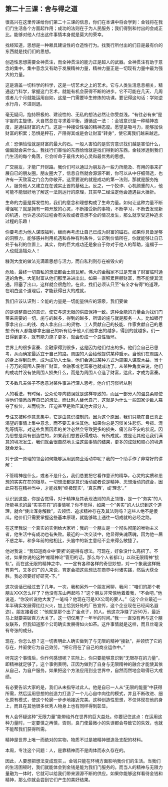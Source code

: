 

## 第二十三课：舍与得之道

很高兴在这里传递给你们第二十三课的信息，你们在本课中将会学到：金钱将在我们门生活各个方面起作用；成功的法则在于为人民服务；我们得到和付出的会成正比。能够对他人付出这件事情本身就是莫大的荣幸。

找经知道，思想是一种赖具建设性的仓造性行为。找我行所付出的们日是最有价的东西就是找们们的思想。

创造性思想需要全神贯注，而全神贯注的能力正是超人的武器。全神贯注有助于意念的集中，集中意念又有助于发展精神力量，精神力量正是一切现有力量中最为强大的力量。

这是涵盖一切科学的科学，这是一切艺术之上的艺术。它与人类生活息息相关，精通这门科学，掌握这门艺术，就能有机会获得不断的进步。它不可能在几天、几周或者儿个月就能运用自如，这是一门需要毕生修炼的功课。要记得这句话：学如逆水行舟，不进则退。

毫无疑问，抱持积极的、建设性的、无私的想法必然让你受益浅。“有往必有来”是宇宙的主旋律。大自然总在寻求着平衡，遵循这一法：：金钱意识是一种精神态度，是通往财富的大门。这是一种接受性强的精神态度。愿望是吸弓力，能够加快财富的积累；恐惧是秤石，产阻得其或是会让财富“转身”，使它离我们越来越远。

点：恐惧恰恰就是财富的最大的石。一般人害怕的是贫穷意识找们越是害怕什么，偏偏就会来什么，我找行们害怕的东西恰恰就是找们得到的东西。金钱渗透到我们门生活的每个角落，它会听命于最伟大的心灵和最优秀的思想。

广交朋友，才能广开财路。我价们可以通过为朋友办一些力所能及、有用的事来扩展自已的朋友圈。朋友圈大了，信息自然就会源源不断，你可以从中仔细筛选，也许有一天致富之门会为你敬开。这里要说的就是成功的第一法则，那就是服务拖人，服务他人又建立在在诚实止首的基础上。反之，一个狡诈、心机颇重的人，他可能不能很好地了解这一法则运行的原理，其实早二经注定他会遭遇巨大挫折。

生命的力量是挥发性的，我们的意念和理想构成了生命力量。如何让这种力量不断增强呢？就是拥有一颗开放的心灵，不断接受新的事物，不断学习，不断去发现新的机遇，也许追求的过程会有失败或者意想不全的情况发生，那么就享受这种追求过程的乐趣！

你要考虑为他人谋取福利，继而再考虑让自己已成为财富的磁石。如果你具备足够的洞察力，能够感并利用机遇和各种有利条件，认识到价值所在，你就能够让自已处于有利的位置上。其实，你的巨大成功还是象自于你对于他人的帮助，造福于一人也就造福众人！

糠測大度的做法充满着思想与活力，而自私利则存在被毁火的

危险，最终一切自私的想法都会土崩瓦解。伟大的金融家不过是充当了财富临时通道的角色，大笔财富从他们那里进进出出。如果一直积累巨额财富，而不能使其流通，阻塞了出口，这样就会很危险。在此，找们必须认只至“有全才有得”的道理，在明白这个道理后，才能获得日大的成就，

我们应该认识到：全能的力量是一切能量供应的源泉。我们要做

的是调整自已的意识，使它与这无限的供应保持一致。这种全能的力量会为找们门带来需要的一切。施与的越多，得到的越多，所谱的施与就是服务一人。比如银行家拿出自二的钱、商人拿出自二的货物、工人贡献自己的技能、作家贪献自己的思想·所有人都能够拿出自己的听有给予他人们他拿出的越多，得到的就越多。们一日得到更多，就有能力施子更多，就会形成一个良性循环。

世界上的很多富豪、金融家得到很多，这是因为他们付出的多。他们会自己已思考，从而确定最适宜于自己的路。周围的人会给他提供某种启示。当他们在周围人的身上得到启示，成为成功人士后，他们会通过某种方式为周围人谋取木益，当十十万万的周围人获得广财富，金融家或老富豪也就成功了。从某种角度来说，他们的成功并没有使周围人损失什么，而是为周围人仓造了财富，达此，才成为富豪。

天多数凡夫俗子不愿意对某件事进行深人思考。他介们习惯听从别

人的看法，有时候，公众论导向错误就是这样导致的，而且一部分人的温良柔顺使得他们情愿放弃自已的想法，而让别人替代自己，这就是为什么一些国家少数人篡夺了权位，从而统治、压迫甚至是欺压其他大部分人。

专注又被称作意念集中，它是由意识控制的。因为这个原因，我们只能在自已真正渴望的事情上集中意念，而不要去关注其他。如果你总是习惯关注悲伤、亏损、混乱等情形。对这些负面因素的关注必然会导致更多的损失、痛苦和不安的状况。因为思想是具有创造性的，如果我们想要获得成功、有所成就，或是让其他让我们满意的境况发生，我们就会很自然地关注这些事情的结果，更多的成就和顺心的境遇就会发生。

对于这一原理的领会如何能够运用到商业活动中呢？我的一个助手作了非常好的讲解：

不管精神是什么，或者不是什么，我们总要把它看作意识的精华，心灵的实质和思想的实实在在的根基。一切想法都是意识活动或者说是精神、思想活动的综合，因此只有在精神当中，才能找到“终极现实’，‘真东西’，或‘理念’。”

认识到这些，你是否觉得，对于精神及其表现法则的真正领悟，是一个“务实”的人所能寻求的最“实实在在”的事情呢？你不觉得，如果一个“务实”的人认识到这个道理，就会“使出浑身解数”，去领悟、追求精神存在及其法则吗？这些人绝不是傻瓜。他价们只需要掌握这些基本原理，就能够踏上通往一切成就的必经之路。

在这里我说一个真实的实例给大家听：我的一个朋友是一个彻头彻尾的唯物主义者，他生活中有成功也有失败。最近的一次交谈中，他显得失魂落魄，因为他一届不惑之年，和多年前的他相比，头脑中的新主意经不会来得么敏捷了。

他对我说：“我知道商业中‘要紧’的是得有想法。可现在，好象没什么高招了。不过，如果你说的这种‘唯精神论”管用的话，那么每个人者都口」以和无限精神“接轨”。而在这无限的精神之中，一一定有各种各样的奇思妙想，对一个象我这样既有男气，又多识广的人来说，育定会把这些想法在商界中付诸实践，然后大获全胜。我必须要好好研究-下。”

这次谈话已经过去了几年。一次，我和另外一个朋友闲聊，我问：“咱们的那个老朋友XXX怎么样了？他没有东山再起吗？”这个朋友非常惊地着着我，“不会吧，”他说道，“你没听说他大发了一笔吗？他现在可是XX公司的要人。”（这个企业最近一年半确实发展得红红火火，加上恰到好处的厂告宣传，这个企业现在已经闻名遐迩）。朋友接着说：“他就是那个出了‘金点子，的人。他这次净赚了近50万，最近马上就要突破百方大关了。这一切仅用了一年半的时间。”我一一直没有再与这个朋友联系，但我知道那个公司确实发展得如火如茶。这件事情就是这样，而且丝毫没有夸张的成分。

现在，你怎么想？这一切表明此人确实做到了与无限的精神“接轨”，并领悟了它的存在，并驱使它为自己效劳，“把它用在了自己的商业运作中。”

听完这个事情后，你作何感想呢？实际上，你只要能够意识到“无限存在的力量”，即精神就足够了。这个事例表明，正因为做到了自身与无限精神的融合才能使其依从自己，为自户服务。如果把这个方法应用到业世界中，自然而然地会取得已大成绩。

有必要告诉大家的是，我们从未指导过此人。他是自已一人从“无限的能量”中获得所需，然后运用思想的创造力打造了一个儿心自中向往的模式，并且不断改进、细化原有模式，使这个轮廓一步步地接近完美。这种创造性思想，不仅体现在他的身上，而且在其他很多优秀人物身上也有同样得到彰显。

有人会怀疑这种“无限力量”能带给外在世界的巨大益处。你要记住这点：在运用这种力量时，一定要慎之再慎，否则，良门使最微小的失误都会导致它的失效，也就不能帮我们获得所需。

精神是世界上唯一而绝对的实物，物质不过是被精神塑造及支配的材料。

本周，专注这个问题：人，是靠精神而不是肉体而永久存在的。

因此，人要想把想法变成现实，。金钱只能在环境方面影响我价们的生活。当我们的生活困顿时，我们就能体会到金钱是能为我们门服务的。而当人的精神与无限力量融为一体时，它就可以给我们带来源源不断的供应。如果你能够这样看待金钱和精神，那么你就会尝到它们产生的美好结果。


